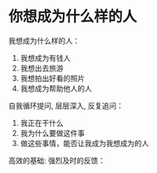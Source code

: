 # 你想成为什么样的人



我想成为什么样的人：
1. 我想成为有钱人
2. 我想出去旅游
3. 我想拍出好看的照片
4. 我想成为帮助他人的人


自我循环提问, 层层深入, 反复追问：
1. 我正在干什么
2. 我为什么要做这件事
3. 做这些事情，能否让我成为我想成为的人


高效的基础: 强烈及时的反馈：

